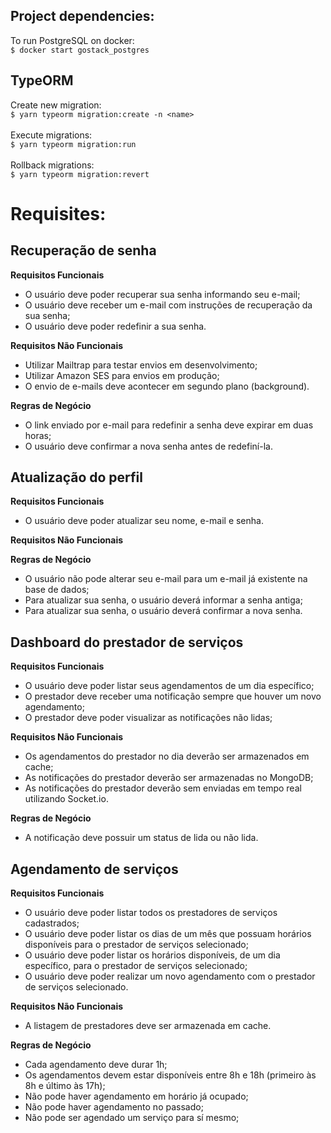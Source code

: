 ## Project dependencies:
To run PostgreSQL on docker:\
  `$ docker start gostack_postgres`

## TypeORM
Create new migration:\
  ` $ yarn typeorm migration:create -n <name> `\
\
Execute migrations:\
  ` $ yarn typeorm migration:run `\
\
Rollback migrations:\
  ` $ yarn typeorm migration:revert `

# Requisites:

## Recuperação de senha
**Requisitos Funcionais**
- O usuário deve poder recuperar sua senha informando seu e-mail;
- O usuário deve receber um e-mail com instruções de recuperação da sua senha;
- O usuário deve poder redefinir a sua senha.

**Requisitos Não Funcionais**
- Utilizar Mailtrap para testar envios em desenvolvimento;
- Utilizar Amazon SES para envios em produção;
- O envio de e-mails deve acontecer em segundo plano (background).


**Regras de Negócio**
- O link enviado por e-mail para redefinir a senha deve expirar em duas horas;
- O usuário deve confirmar a nova senha antes de redefiní-la.

## Atualização do perfil
**Requisitos Funcionais**
- O usuário deve poder atualizar seu nome, e-mail e senha.

**Requisitos Não Funcionais**

**Regras de Negócio**
- O usuário não pode alterar seu e-mail para um e-mail já existente na base de dados;
- Para atualizar sua senha, o usuário deverá informar a senha antiga;
- Para atualizar sua senha, o usuário deverá confirmar a nova senha.


## Dashboard do prestador de serviços
**Requisitos Funcionais**
- O usuário deve poder listar seus agendamentos de um dia específico;
- O prestador deve receber uma notificação sempre que houver um novo agendamento;
- O prestador deve poder visualizar as notificações não lidas;

**Requisitos Não Funcionais**
- Os agendamentos do prestador no dia deverão ser armazenados em cache;
- As notificações do prestador deverão ser armazenadas no MongoDB;
- As notificações do prestador deverão sem enviadas em tempo real utilizando Socket.io.

**Regras de Negócio**
- A notificação deve possuir um status de lida ou não lida.

## Agendamento de serviços
**Requisitos Funcionais**
- O usuário deve poder listar todos os prestadores de serviços cadastrados;
- O usuário deve poder listar os dias de um mês que possuam horários disponíveis para o prestador de serviços selecionado;
- O usuário deve poder listar os horários disponíveis, de um dia específico, para o prestador de serviços selecionado;
- O usuário deve poder realizar um novo agendamento com o prestador de serviços selecionado.

**Requisitos Não Funcionais**
- A listagem de prestadores deve ser armazenada em cache.

**Regras de Negócio**
- Cada agendamento deve durar 1h;
- Os agendamentos devem estar disponíveis entre 8h e 18h (primeiro às 8h e último às 17h);
- Não pode haver agendamento em horário já ocupado;
- Não pode haver agendamento no passado;
- Não pode ser agendado um serviço para sí mesmo;

